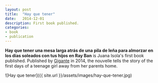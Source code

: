 ```yaml
---
layout: post
title:  "Hay que tener"
date:   2014-12-01
description: First book published.
categories:
- book
- publication
---
```


**Hay que tener una mesa larga atrás de una pila de leña para almorzar en los días soleados con tus hijos en Ray Ban** is Juana Isola's first book published. Published by [Gigante][g] in 2014, the nouvelle tells the story of the first days of a teenage girl away from her parents home.

![Hay que tener]({{ site.url }}/assets/images/hay-que-tener.jpg)

[g]: http://mygigante.tumblr.com/